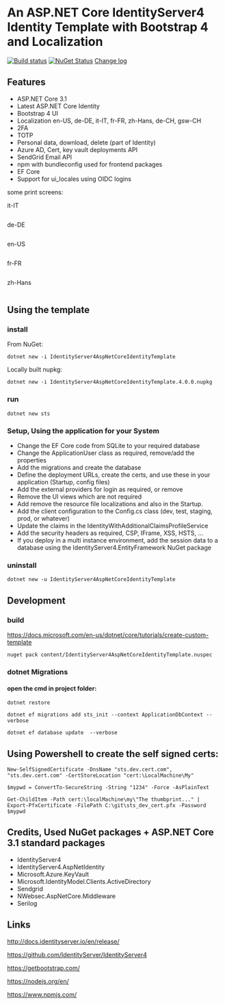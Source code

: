 # An ASP.NET Core IdentityServer4 Identity Template with Bootstrap 4 and Localization

 [![Build status](https://ci.appveyor.com/api/projects/status/ibm36ev49bpjf3o9?svg=true)](https://ci.appveyor.com/project/damienbod/identityserver4aspnetcoreidentitytemplate)      [![NuGet Status](http://img.shields.io/nuget/v/IdentityServer4AspNetCoreIdentityTemplate.svg?style=flat-square)](https://www.nuget.org/packages/IdentityServer4AspNetCoreIdentityTemplate/)  [Change log](https://github.com/damienbod/IdentityServer4AspNetCoreIdentityTemplate/blob/master/Changelog.md) 

## Features

- ASP.NET Core 3.1
- Latest ASP.NET Core Identity
- Bootstrap 4 UI
- Localization en-US, de-DE, it-IT, fr-FR, zh-Hans, de-CH, gsw-CH
- 2FA
- TOTP
- Personal data, download, delete (part of Identity)
- Azure AD, Cert, key vault deployments API
- SendGrid Email API
- npm with bundleconfig used for frontend packages
- EF Core 
- Support for ui_locales using OIDC logins

some print screens:

it-IT

<img src="https://github.com/damienbod/IdentityServer4AspNetCoreIdentityTemplate/blob/master/images/it-IT_template.png" alt=""  />

de-DE

<img src="https://github.com/damienbod/IdentityServer4AspNetCoreIdentityTemplate/blob/master/images/de-DE_template.png" alt="" />

en-US

<img src="https://github.com/damienbod/IdentityServer4AspNetCoreIdentityTemplate/blob/master/images/en-US_template.png" alt=""  />

fr-FR

<img src="https://github.com/damienbod/IdentityServer4AspNetCoreIdentityTemplate/blob/master/images/fr-FR_template.png" alt=""  />

zh-Hans

<img src="https://github.com/damienbod/IdentityServer4AspNetCoreIdentityTemplate/blob/master/images/zh-Hans_template.png" alt=""  />


## Using the template

### install

From NuGet:

```
dotnet new -i IdentityServer4AspNetCoreIdentityTemplate
```

Locally built nupkg:


```
dotnet new -i IdentityServer4AspNetCoreIdentityTemplate.4.0.0.nupkg
```

### run 

```
dotnet new sts
```

### Setup, Using the application for your System

- Change the EF Core code from SQLite to your required database
- Change the ApplicationUser class as required, remove/add the properties
- Add the migrations and create the database
- Define the deployment URLs, create the certs, and use these in your application (Startup, config files)
- Add the external providers for login as required, or remove
- Remove the UI views which are not required
- Add remove the resource file localizations and also in the Startup.
- Add the client configuration to the Config.cs class (dev, test, staging, prod, or whatever)
- Update the claims in the IdentityWithAdditionalClaimsProfileService
- Add the security headers as required, CSP, IFrame, XSS, HSTS, ...
- If you deploy in a multi instance environment, add the session data to a database using the IdentityServer4.EntityFramework NuGet package

### uninstall

```
dotnet new -u IdentityServer4AspNetCoreIdentityTemplate
```

## Development

### build

https://docs.microsoft.com/en-us/dotnet/core/tutorials/create-custom-template

```
nuget pack content/IdentityServer4AspNetCoreIdentityTemplate.nuspec
```

### dotnet Migrations

#### open the cmd in project folder:

```
dotnet restore

dotnet ef migrations add sts_init --context ApplicationDbContext --verbose

dotnet ef database update  --verbose
```

## Using Powershell to create the self signed certs:

```
New-SelfSignedCertificate -DnsName "sts.dev.cert.com", "sts.dev.cert.com" -CertStoreLocation "cert:\LocalMachine\My"

$mypwd = ConvertTo-SecureString -String "1234" -Force -AsPlainText

Get-ChildItem -Path cert:\localMachine\my\"The thumbprint..." | Export-PfxCertificate -FilePath C:\git\sts_dev_cert.pfx -Password $mypwd
```

## Credits, Used NuGet packages + ASP.NET Core 3.1 standard packages

- IdentityServer4
- IdentityServer4.AspNetIdentity
- Microsoft.Azure.KeyVault
- Microsoft.IdentityModel.Clients.ActiveDirectory
- Sendgrid
- NWebsec.AspNetCore.Middleware
- Serilog
	
## Links

http://docs.identityserver.io/en/release/

https://github.com/IdentityServer/IdentityServer4

https://getbootstrap.com/

https://nodejs.org/en/

https://www.npmjs.com/
